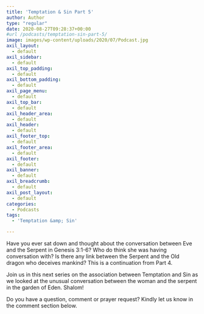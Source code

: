 ```yaml
---
title: 'Temptation & Sin Part 5'
author: Author
type: "regular"
date: 2020-08-27T09:28:37+00:00
#url /podcasts/temptation-sin-part-5/
image: images/wp-content/uploads/2020/07/Podcast.jpg
axil_layout:
  - default
axil_sidebar:
  - default
axil_top_padding:
  - default
axil_bottom_padding:
  - default
axil_page_menu:
  - default
axil_top_bar:
  - default
axil_header_area:
  - default
axil_header:
  - default
axil_footer_top:
  - default
axil_footer_area:
  - default
axil_footer:
  - default
axil_banner:
  - default
axil_breadcrumb:
  - default
axil_post_layout:
  - default
categories:
  - Podcasts
tags:
  - 'Temptation &amp; Sin'

---
```

Have you ever sat down and thought about the conversation between Eve and the Serpent in Genesis 3:1-6? Who do think she was having conversation with? Is there any link between the Serpent and the Old dragon who deceives mankind? This is a continuation from Part 4.

Join us in this next series on the association between Temptation and Sin as we looked at the unusual conversation between the woman and the serpent in the garden of Eden. Shalom!

Do you have a question, comment or prayer request? Kindly let us know in the comment section below.